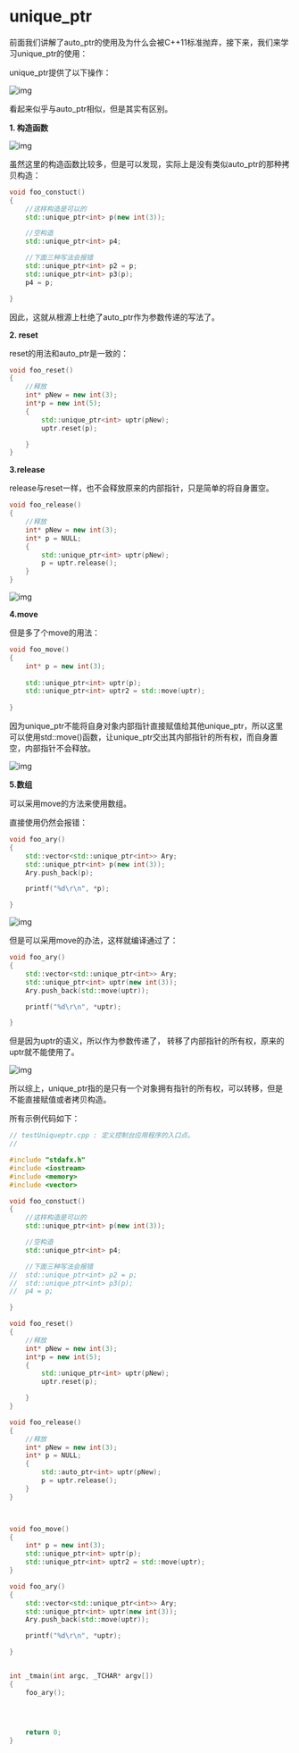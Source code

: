 # unique_ptr

前面我们讲解了auto_ptr的使用及为什么会被C++11标准抛弃，接下来，我们来学习unique_ptr的使用：

unique_ptr提供了以下操作：

![img](img/b1d45e13-ec86-424f-b65b-54da3a6d7aba/128/index_files/94b82bb3-7752-4769-b00e-07bd1f867d77.png)

看起来似乎与auto_ptr相似，但是其实有区别。

**1. 构造函数**

![img](img/b1d45e13-ec86-424f-b65b-54da3a6d7aba/128/index_files/0523ffce-b180-4911-9efe-8f161b45e0bc.png)

 虽然这里的构造函数比较多，但是可以发现，实际上是没有类似auto_ptr的那种拷贝构造：

 

```c++
void foo_constuct()
{
    //这样构造是可以的
    std::unique_ptr<int> p(new int(3));

    //空构造
    std::unique_ptr<int> p4;

    //下面三种写法会报错
    std::unique_ptr<int> p2 = p;
    std::unique_ptr<int> p3(p);
    p4 = p;

}
```

因此，这就从根源上杜绝了auto_ptr作为参数传递的写法了。

**2. reset**

 reset的用法和auto_ptr是一致的：

 

```c++
void foo_reset()
{
    //释放
    int* pNew = new int(3);
    int*p = new int(5);
    {
        std::unique_ptr<int> uptr(pNew);
        uptr.reset(p);

    }
}
```

**3.release**

release与reset一样，也不会释放原来的内部指针，只是简单的将自身置空。

 

```c++
void foo_release()
{
    //释放
    int* pNew = new int(3);
    int* p = NULL;
    {
        std::unique_ptr<int> uptr(pNew);
        p = uptr.release();
    }
}
```

![img](img/b1d45e13-ec86-424f-b65b-54da3a6d7aba/128/index_files/a95cd403-92ea-40fb-bdd6-97e3e750bab2.png)

**4.move**

但是多了个move的用法：

 

```c++
void foo_move()
{
    int* p = new int(3);
    
    std::unique_ptr<int> uptr(p);
    std::unique_ptr<int> uptr2 = std::move(uptr);
    
}
```

因为unique_ptr不能将自身对象内部指针直接赋值给其他unique_ptr，所以这里可以使用std::move()函数，让unique_ptr交出其内部指针的所有权，而自身置空，内部指针不会释放。

![img](img/b1d45e13-ec86-424f-b65b-54da3a6d7aba/128/index_files/3017dd59-f79d-48a8-be40-7804f5b9ef2b.png)

**5.数组**

可以采用move的方法来使用数组。

直接使用仍然会报错：

 

```c++
void foo_ary()
{
    std::vector<std::unique_ptr<int>> Ary;
    std::unique_ptr<int> p(new int(3));
    Ary.push_back(p);

    printf("%d\r\n", *p);

}
```

![img](img/b1d45e13-ec86-424f-b65b-54da3a6d7aba/128/index_files/0bdb5112-0c91-44c7-ab6d-4f49d5dd4a58.png)

但是可以采用move的办法，这样就编译通过了：

 

```c++
void foo_ary()
{
    std::vector<std::unique_ptr<int>> Ary;
    std::unique_ptr<int> uptr(new int(3));
    Ary.push_back(std::move(uptr));

    printf("%d\r\n", *uptr);

}
```

但是因为uptr的语义，所以作为参数传递了， 转移了内部指针的所有权，原来的uptr就不能使用了。

![img](img/b1d45e13-ec86-424f-b65b-54da3a6d7aba/128/index_files/ad0758a2-f240-41e7-a3ae-900ec5c2b414.png)

所以综上，unique_ptr指的是只有一个对象拥有指针的所有权，可以转移，但是不能直接赋值或者拷贝构造。

所有示例代码如下：

 

```c++
// testUniqueptr.cpp : 定义控制台应用程序的入口点。
//

#include "stdafx.h"
#include <iostream>
#include <memory>
#include <vector>

void foo_constuct()
{
    //这样构造是可以的
    std::unique_ptr<int> p(new int(3));

    //空构造
    std::unique_ptr<int> p4;

    //下面三种写法会报错
//  std::unique_ptr<int> p2 = p;
//  std::unique_ptr<int> p3(p);
//  p4 = p;

}

void foo_reset()
{
    //释放
    int* pNew = new int(3);
    int*p = new int(5);
    {
        std::unique_ptr<int> uptr(pNew);
        uptr.reset(p);

    }
}

void foo_release()
{
    //释放
    int* pNew = new int(3);
    int* p = NULL;
    {
        std::auto_ptr<int> uptr(pNew);
        p = uptr.release();
    }
}



void foo_move()
{
    int* p = new int(3);
    std::unique_ptr<int> uptr(p);
    std::unique_ptr<int> uptr2 = std::move(uptr);
}

void foo_ary()
{
    std::vector<std::unique_ptr<int>> Ary;
    std::unique_ptr<int> uptr(new int(3));
    Ary.push_back(std::move(uptr));

    printf("%d\r\n", *uptr);

}


int _tmain(int argc, _TCHAR* argv[])
{
    foo_ary();




    return 0;
}


```